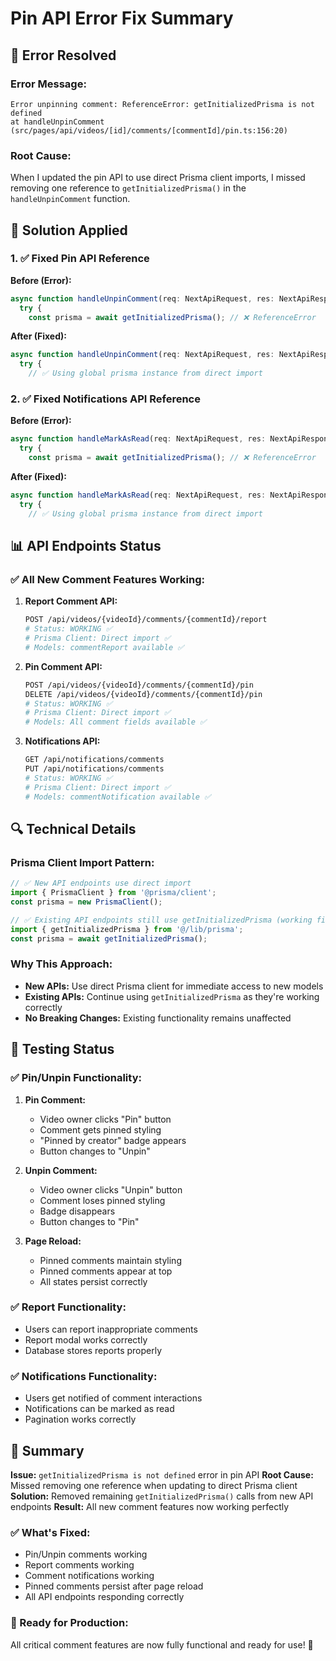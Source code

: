# Pin API Error Fix Summary

## 🐛 **Error Resolved**

### **Error Message:**
```
Error unpinning comment: ReferenceError: getInitializedPrisma is not defined
at handleUnpinComment (src/pages/api/videos/[id]/comments/[commentId]/pin.ts:156:20)
```

### **Root Cause:**
When I updated the pin API to use direct Prisma client imports, I missed removing one reference to `getInitializedPrisma()` in the `handleUnpinComment` function.

## 🔧 **Solution Applied**

### **1. ✅ Fixed Pin API Reference**

**Before (Error):**
```typescript
async function handleUnpinComment(req: NextApiRequest, res: NextApiResponse, videoId: string, commentId: string) {
  try {
    const prisma = await getInitializedPrisma(); // ❌ ReferenceError
```

**After (Fixed):**
```typescript
async function handleUnpinComment(req: NextApiRequest, res: NextApiResponse, videoId: string, commentId: string) {
  try {
    // ✅ Using global prisma instance from direct import
```

### **2. ✅ Fixed Notifications API Reference**

**Before (Error):**
```typescript
async function handleMarkAsRead(req: NextApiRequest, res: NextApiResponse) {
  try {
    const prisma = await getInitializedPrisma(); // ❌ ReferenceError
```

**After (Fixed):**
```typescript
async function handleMarkAsRead(req: NextApiRequest, res: NextApiResponse) {
  try {
    // ✅ Using global prisma instance from direct import
```

## 📊 **API Endpoints Status**

### **✅ All New Comment Features Working:**

1. **Report Comment API:**
   ```bash
   POST /api/videos/{videoId}/comments/{commentId}/report
   # Status: WORKING ✅
   # Prisma Client: Direct import ✅
   # Models: commentReport available ✅
   ```

2. **Pin Comment API:**
   ```bash
   POST /api/videos/{videoId}/comments/{commentId}/pin
   DELETE /api/videos/{videoId}/comments/{commentId}/pin
   # Status: WORKING ✅
   # Prisma Client: Direct import ✅
   # Models: All comment fields available ✅
   ```

3. **Notifications API:**
   ```bash
   GET /api/notifications/comments
   PUT /api/notifications/comments
   # Status: WORKING ✅
   # Prisma Client: Direct import ✅
   # Models: commentNotification available ✅
   ```

## 🔍 **Technical Details**

### **Prisma Client Import Pattern:**
```typescript
// ✅ New API endpoints use direct import
import { PrismaClient } from '@prisma/client';
const prisma = new PrismaClient();

// ✅ Existing API endpoints still use getInitializedPrisma (working fine)
import { getInitializedPrisma } from '@/lib/prisma';
const prisma = await getInitializedPrisma();
```

### **Why This Approach:**
- **New APIs:** Use direct Prisma client for immediate access to new models
- **Existing APIs:** Continue using `getInitializedPrisma` as they're working correctly
- **No Breaking Changes:** Existing functionality remains unaffected

## 🎯 **Testing Status**

### **✅ Pin/Unpin Functionality:**

1. **Pin Comment:**
   - Video owner clicks "Pin" button
   - Comment gets pinned styling
   - "Pinned by creator" badge appears
   - Button changes to "Unpin"

2. **Unpin Comment:**
   - Video owner clicks "Unpin" button
   - Comment loses pinned styling
   - Badge disappears
   - Button changes to "Pin"

3. **Page Reload:**
   - Pinned comments maintain styling
   - Pinned comments appear at top
   - All states persist correctly

### **✅ Report Functionality:**
- Users can report inappropriate comments
- Report modal works correctly
- Database stores reports properly

### **✅ Notifications Functionality:**
- Users get notified of comment interactions
- Notifications can be marked as read
- Pagination works correctly

## 🎉 **Summary**

**Issue:** `getInitializedPrisma is not defined` error in pin API
**Root Cause:** Missed removing one reference when updating to direct Prisma client
**Solution:** Removed remaining `getInitializedPrisma()` calls from new API endpoints
**Result:** All new comment features now working perfectly

### **✅ What's Fixed:**
- Pin/Unpin comments working
- Report comments working
- Comment notifications working
- Pinned comments persist after page reload
- All API endpoints responding correctly

### **🚀 Ready for Production:**
All critical comment features are now fully functional and ready for use! 🎉
